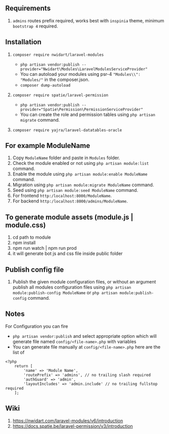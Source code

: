 ## Requirements

1. `admins` routes prefix required, works best with `inspinia` theme, minimum `bootstrap 4` required.

## Installation

1. `composer require nwidart/laravel-modules`

    - `php artisan vendor:publish --provider="Nwidart\Modules\LaravelModulesServiceProvider"`
    - You can autoload your modules using psr-4 `"Modules\\": "Modules/"` in the composer.json.
    - `composer dump-autoload`

2. `composer require spatie/laravel-permission`

    - `php artisan vendor:publish --provider="Spatie\Permission\PermissionServiceProvider"`
    - You can create the role and permission tables using `php artisan migrate` command.

3. `composer require yajra/laravel-datatables-oracle`

## For example ModuleName

1. Copy `ModuleName` folder and paste in `Modules` folder.
2. Check the module enabled or not using `php artisan module:list` command.
3. Enable the module using `php artisan module:enable ModuleName` command.
4. Migration using `php artisan module:migrate ModuleName` command.
5. Seed using `php artisan module:seed ModuleName` command.
6. For frontend `http:/localhost:8000/ModuleName`.
7. For backend `http:/localhost:8000/admins/ModuleName`.

## To generate module assets (module.js | module.css)

1. cd path to module
2. npm install
3. npm run watch | npm run prod
4. it will generate bot js and css file inside public folder

## Publish config file

1. Publish the given module configuration files, or without an argument publish all modules configuration files using `php artisan module:publish-config ModuleName` or `php artisan module:publish-config` command.

## Notes

For Configuration you can fire

-   `php artisan vendor:publish` and select appropriate option which will generate file named `config/<file-name>.php` with variables
-   You can generate file manually at `config/<file-name>.php` here are the list of

```
<?php
    return [
        'name' => 'Module Name',
        'routePrefix' => 'admins', // no trailing slash required
        'authGuard' => 'admin',
        'layoutIncludes' => 'admin.include' // no trailing fullstop required
    ];
```

## Wiki

1. https://nwidart.com/laravel-modules/v6/introduction
2. https://docs.spatie.be/laravel-permission/v3/introduction

